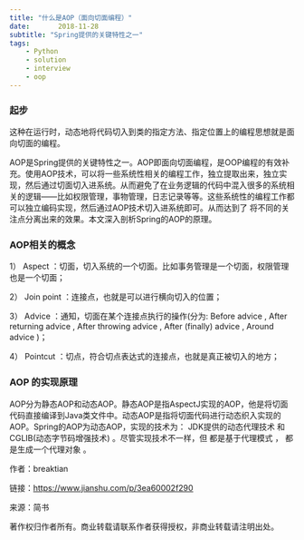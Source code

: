 ```yaml
---
title: "什么是AOP（面向切面编程）"
date:       2018-11-28
subtitle: "Spring提供的关键特性之一"
tags:
	- Python
	- solution
	- interview
	- oop
---
```


### 起步
这种在运行时，动态地将代码切入到类的指定方法、指定位置上的编程思想就是面向切面的编程。


AOP是Spring提供的关键特性之一。AOP即面向切面编程，是OOP编程的有效补充。使用AOP技术，可以将一些系统性相关的编程工作，独立提取出来，独立实现，然后通过切面切入进系统。从而避免了在业务逻辑的代码中混入很多的系统相关的逻辑——比如权限管理，事物管理，日志记录等等。这些系统性的编程工作都可以独立编码实现，然后通过AOP技术切入进系统即可。从而达到了 将不同的关注点分离出来的效果。本文深入剖析Spring的AOP的原理。

### AOP相关的概念
1） Aspect ：切面，切入系统的一个切面。比如事务管理是一个切面，权限管理也是一个切面；

2） Join point ：连接点，也就是可以进行横向切入的位置；

3） Advice ：通知，切面在某个连接点执行的操作(分为: Before advice , After returning advice , After throwing advice , After (finally) advice , Around advice )；

4） Pointcut ：切点，符合切点表达式的连接点，也就是真正被切入的地方；

### AOP 的实现原理
AOP分为静态AOP和动态AOP。静态AOP是指AspectJ实现的AOP，他是将切面代码直接编译到Java类文件中。动态AOP是指将切面代码进行动态织入实现的AOP。Spring的AOP为动态AOP，实现的技术为： JDK提供的动态代理技术 和 CGLIB(动态字节码增强技术) 。尽管实现技术不一样，但 都是基于代理模式 ， 都是生成一个代理对象 。

作者：breaktian

链接：https://www.jianshu.com/p/3ea60002f290

来源：简书

著作权归作者所有。商业转载请联系作者获得授权，非商业转载请注明出处。